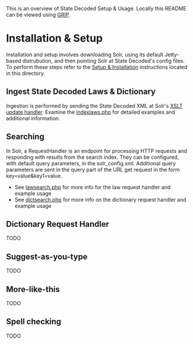 This is an overview of State Decoded Setup & Usage. Locally this README can be viewed using [GRIP](https://github.com/joeyespo/grip).

# Installation & Setup 

Installation and setup involves downloading Solr, using its default Jetty-based distrubution, and then pointing Solr at State Decoded's config files. To perform these steps refer to the [Setup & Installation](setup.md) instructions located in this directory.

## Ingest State Decoded Laws & Dictionary

Ingestion is performed by sending the State Decoded XML at Solr's [XSLT update handler](http://wiki.apache.org/solr/XsltUpdateRequestHandler). Examine the [indexlaws.php](demos/indexlaws.php) for detailed examples and additional information.


## Searching

In Solr, a RequestHandler is an endpoint for processing HTTP requests and responding with results from the search index. They can be configured, with default query parameters, in the solr_config.xml.  Additional query parameters are sent in the query part of the URL get request in the form key=value&key1=value.

* See [lawsearch.php](demos/lawsearch.php) for more info for the law request handler and example usage
* See [dictsearch.php](demos/dictsearch.php) for more info on the dictionary request handler and example usage


## Dictionary Request Handler

TODO

## Suggest-as-you-type

TODO

## More-like-this

TODO

## Spell checking

TODO
